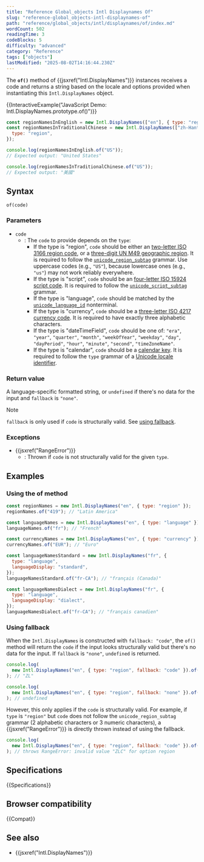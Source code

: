 ```yaml
---
title: "Reference Global_objects Intl Displaynames Of"
slug: "reference-global_objects-intl-displaynames-of"
path: "reference/global_objects/intl/displaynames/of/index.md"
wordCount: 502
readingTime: 3
codeBlocks: 5
difficulty: "advanced"
category: "Reference"
tags: ["objects"]
lastModified: "2025-08-02T14:16:44.230Z"
---
```



The **`of()`** method of {{jsxref("Intl.DisplayNames")}} instances receives a code and returns a string based on the locale and options provided when instantiating this `Intl.DisplayNames` object.

{{InteractiveExample("JavaScript Demo: Intl.DisplayNames.prototype.of()")}}

```js interactive-example
const regionNamesInEnglish = new Intl.DisplayNames(["en"], { type: "region" });
const regionNamesInTraditionalChinese = new Intl.DisplayNames(["zh-Hant"], {
  type: "region",
});

console.log(regionNamesInEnglish.of("US"));
// Expected output: "United States"

console.log(regionNamesInTraditionalChinese.of("US"));
// Expected output: "美國"
```

## Syntax

```js-nolint
of(code)
```

### Parameters

- `code`
  - : The `code` to provide depends on the `type`:
    - If the type is "region", `code` should be either an [two-letter ISO 3166 region code](https://www.iso.org/iso-3166-country-codes.html), or a [three-digit UN M49 geographic region](https://unstats.un.org/unsd/methodology/m49/). It is required to follow the [`unicode_region_subtag`](https://unicode.org/reports/tr35/#unicode_region_subtag) grammar. Use uppercase codes (e.g., `"US"`), because lowercase ones (e.g., `"us"`) may not work reliably everywhere.
    - If the type is "script", `code` should be an [four-letter ISO 15924 script code](https://unicode.org/iso15924/iso15924-codes.html). It is required to follow the [`unicode_script_subtag`](https://unicode.org/reports/tr35/#unicode_script_subtag) grammar.
    - If the type is "language", `code` should be matched by the [`unicode_language_id`](https://unicode.org/reports/tr35/#Unicode_language_identifier) nonterminal.
    - If the type is "currency", `code` should be a [three-letter ISO 4217 currency code](https://www.iso.org/iso-4217-currency-codes.html). It is required to have exactly three alphabetic characters.
    - If the type is "dateTimeField", `code` should be one of: `"era"`, `"year"`, `"quarter"`, `"month"`, `"weekOfYear"`, `"weekday"`, `"day"`, `"dayPeriod"`, `"hour"`, `"minute"`, `"second"`, `"timeZoneName"`.
    - If the type is "calendar", `code` should be a [calendar key](/en-US/docs/Web/JavaScript/Reference/Global_Objects/Intl/Locale/calendar). It is required to follow the `type` grammar of a [Unicode locale identifier](https://unicode.org/reports/tr35/#32-unicode-locale-identifier).

### Return value

A language-specific formatted string, or `undefined` if there's no data for the input and `fallback` is `"none"`.

> [!NOTE]
> `fallback` is only used if `code` is structurally valid. See [using fallback](#using_fallback).

### Exceptions

- {{jsxref("RangeError")}}
  - : Thrown if `code` is not structurally valid for the given `type`.

## Examples

### Using the of method

```js
const regionNames = new Intl.DisplayNames("en", { type: "region" });
regionNames.of("419"); // "Latin America"

const languageNames = new Intl.DisplayNames("en", { type: "language" });
languageNames.of("fr"); // "French"

const currencyNames = new Intl.DisplayNames("en", { type: "currency" });
currencyNames.of("EUR"); // "Euro"

const languageNamesStandard = new Intl.DisplayNames("fr", {
  type: "language",
  languageDisplay: "standard",
});
languageNamesStandard.of("fr-CA"); // "français (Canada)"

const languageNamesDialect = new Intl.DisplayNames("fr", {
  type: "language",
  languageDisplay: "dialect",
});
languageNamesDialect.of("fr-CA"); // "français canadien"
```

### Using fallback

When the `Intl.DisplayNames` is constructed with `fallback: "code"`, the `of()` method will return the `code` if the input looks structurally valid but there's no data for the input. If `fallback` is `"none"`, `undefined` is returned.

```js
console.log(
  new Intl.DisplayNames("en", { type: "region", fallback: "code" }).of("ZL"),
); // "ZL"

console.log(
  new Intl.DisplayNames("en", { type: "region", fallback: "none" }).of("ZL"),
); // undefined
```

However, this only applies if the `code` is structurally valid. For example, if `type` is `"region"` but `code` does not follow the `unicode_region_subtag` grammar (2 alphabetic characters or 3 numeric characters), a {{jsxref("RangeError")}} is directly thrown instead of using the fallback.

```js
console.log(
  new Intl.DisplayNames("en", { type: "region", fallback: "code" }).of("ZLC"),
); // throws RangeError: invalid value "ZLC" for option region
```

## Specifications

{{Specifications}}

## Browser compatibility

{{Compat}}

## See also

- {{jsxref("Intl.DisplayNames")}}
